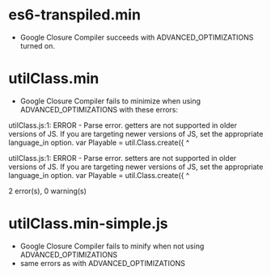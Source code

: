 es6-transpiled.min
==================
- Google Closure Compiler succeeds with ADVANCED_OPTIMIZATIONS turned on. 


utilClass.min
=============
- Google Closure Compiler fails to minimize when using ADVANCED_OPTIMIZATIONS with these errors:

utilClass.js:1: ERROR - Parse error. getters are not supported in older versions of JS. If you are targeting newer versions of JS, set the appropriate language_in option.
var Playable = util.Class.create({
^

utilClass.js:1: ERROR - Parse error. setters are not supported in older versions of JS. If you are targeting newer versions of JS, set the appropriate language_in option.
var Playable = util.Class.create({
^

2 error(s), 0 warning(s)


utilClass.min-simple.js
=======================
- Google Closure Compiler fails to minify when not using ADVANCED_OPTIMIZATIONS
- same errors as with ADVANCED_OPTIMIZATIONS